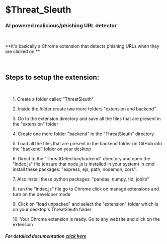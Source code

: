 <h1>$Threat_Sleuth</h1>
<h3>AI powered malicious/phishing URL detector</h3><br>
<p>**It's basically a Chrome extension that detects phishing URLs when they are clicked on.**</p><br>
<h2>Steps to setup the extension: </h2><br>
<list><ol>1. Create a folder called "ThreatSleuth"</ol>
<ol>2. Inside the folder create two more folders "extension and backend"</ol>
<ol>3. Go to the extension directory and save all the files that are present in the "extension" folder</ol>
<ol>4. Create one more folder "backend" in the "ThreatSleuth" directory </ol>
<ol>5. Load all the files that are present in the backend folder on GitHub into the "backend" folder on your desktop</ol>
<ol>6. Direct to the "ThreatDetection/backend" directory and open the "index.js" file (ensure that node.js is installed in your system) in cmd install these 
  packages: "express, ejs, path, nodemon, cors".</ol>
<ol>7. Also install these python packages: "pandas, numpy, tld, joblib"</ol>
<ol>8. run the "index.js" file go to Chrome click on manage extensions and turn on the developer mode</ol>
<ol>9. Click on "load unpacked" and select the "extension" folder which is on your desktop's ThreatSleuth folder</ol>
<ol>10. Your Chrome extension is ready. Go to any website and click on the extension</ol></list>
<h5>For detailed documentation <a href="https://github.com/sanjayh-2022/_ThreatSleuth/tree/main/backend">click here</a></h5>
